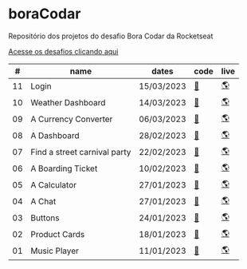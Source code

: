 # boraCodar

Repositório dos projetos do desafio Bora Codar da Rocketseat

[Acesse os desafios clicando aqui](https://lvdamaceno.github.io/boracodar/)

<table>
    <thead>
      <tr>
        <th>#</th>
        <th>name</th>
        <th>dates</th>
        <th>code</th>
        <th>live</th>
      </tr>
    </thead>
    <tbody>
    <tr>
        <td>11</td>
        <td>Login</td>
        <td>15/03/2023</td>
        <td><a href="desafio11-login">🔗</a></td>
        <td><a href="https://lvdamaceno.github.io/boracodar/desafio11-login/index.html">🌎</a></td>
      </tr>
    <tr>
        <td>10</td>
        <td>Weather Dashboard</td>
        <td>14/03/2023</td>
        <td><a href="desafio10-clima">🔗</a></td>
        <td><a href="https://lvdamaceno.github.io/boracodar/desafio10-clima/index.html">🌎</a></td>
      </tr>
    <tr>
        <td>09</td>
        <td>A Currency Converter</td>
        <td>06/03/2023</td>
        <td><a href="desafio09-currency-converter">🔗</a></td>
        <td><a href="https://lvdamaceno.github.io/boracodar/desafio09-currency-converter/index.html">🌎</a></td>
      </tr>
      <tr>
        <td>08</td>
        <td>A Dashboard</td>
        <td>28/02/2023</td>
        <td><a href="desafio08-dashboard">🔗</a></td>
        <td><a href="https://lvdamaceno.github.io/boracodar/desafio08-dashboard/index.html">🌎</a></td>
      </tr>
      <tr>
        <td>07</td>
        <td>Find a street carnival party</td>
        <td>22/02/2023</td>
        <td><a href="desafio07-bloco-carnaval">🔗</a></td>
        <td><a href="https://lvdamaceno.github.io/boracodar/desafio07-bloco-carnaval/index.html">🌎</a></td>
      </tr>
      <tr>
        <td>06</td>
        <td>A Boarding Ticket</td>
        <td>10/02/2023</td>
        <td><a href="desafio06-cartao-embarque">🔗</a></td>
        <td><a href="https://lvdamaceno.github.io/boracodar/desafio06-cartao-embarque/index.html">🌎</a></td>
      </tr>
      <tr>
        <td>05</td>
        <td>A Calculator</td>
        <td>27/01/2023</td>
        <td><a href="desafio05-uma-calculadora">🔗</a></td>
        <td><a href="https://lvdamaceno.github.io/boracodar/desafio05-uma-calculadora/index.html">🌎</a></td>
      </tr>
      <tr>
        <td>04</td>
        <td>A Chat</td>
        <td>27/01/2023</td>
        <td><a href="desafio04-um-chat">🔗</a></td>
        <td><a href="https://lvdamaceno.github.io/boracodar/desafio04-um-chat/index.html">🌎</a></td>
      </tr>
      <tr>
        <td>03</td>
        <td>Buttons</td>
        <td>24/01/2023</td>
        <td><a href="desafio03-botoes-cursores">🔗</a></td>
        <td><a href="https://lvdamaceno.github.io/boracodar/desafio03-botoes-cursores/index.html">🌎</a></td>
      </tr>
      <tr>
        <td>02</td>
        <td>Product Cards</td>
        <td>18/01/2023</td>
        <td><a href="desafio02-card-de-produto">🔗</a></td>
        <td><a href="https://lvdamaceno.github.io/boracodar/desafio02-card-de-produto/index.html">🌎</a></td>
      </tr>
      <tr>
        <td>01</td>
        <td>Music Player</td>
        <td>11/01/2023</td>
        <td><a href="desafio01-player-de-musica">🔗</a></td>
        <td><a href="https://lvdamaceno.github.io/boracodar/desafio01-player-de-musica/index.html">🌎</a></td>
      </tr>
    </tbody>
